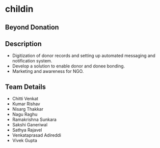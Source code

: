 # childin
## Beyond Donation
## Description
* Digitization of donor records and setting up automated messaging and notification system.
* Develop a solution to enable donor and donee bonding.
* Marketing and awareness for NGO.
## Team Details
* Chitti Venkat
* Kumar Rishav
* Nisarg Thakkar
* Nagu Raghu
* Ramakrishna Sunkara
* Sakshi Ganeriwal
* Sathya Rajavel
* Venkataprasad Adireddi
* Vivek Gupta
